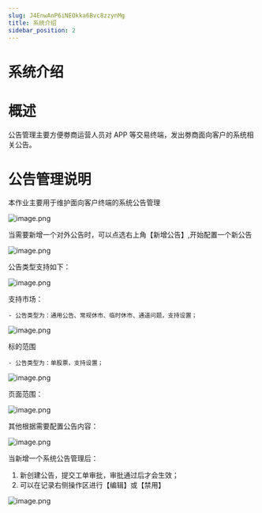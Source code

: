 ```yaml
---
slug: J4EnwAnP6iNEOkka6Bvc8zzynMg
title: 系统介绍
sidebar_position: 2
---
```



# 系统介绍


# 概述


公告管理主要方便劵商运营人员对 APP 等交易终端，发出劵商面向客户的系统相关公告。


# 公告管理说明


本作业主要用于维护面向客户终端的系统公告管理


![image.png](/assets/d04744090fcd61879ac0026fae04904a.png)


当需要新增一个对外公告时，可以点选右上角【新增公告】,开始配置一个新公告


![image.png](/assets/5341074003c9dd1cb0e63d2c93c91b8c.png)


公告类型支持如下：                                                                          


![image.png](/assets/9cacb3d27eb71cd5d6dabecac56bf1e5.png)


支持市场：

    - 公告类型为：通用公告、常规休市、临时休市、通道问题，支持设置；

![image.png](/assets/e0278af1c253cc8ae9db9343f93a4f9b.png)


标的范围

    - 公告类型为：单股票，支持设置；

![image.png](/assets/833a8aed381d00925fd87eddf9e59e8e.png)


页面范围：


![image.png](/assets/a21981aef462e48ef6409da2b9aece58.png)


其他根据需要配置公告内容：


![image.png](/assets/d2a89e68be6e457057390c9c2178bd48.png)


当新增一个系统公告管理后：

1. 新创建公告，提交工单审批，审批通过后才会生效；
2. 可以在记录右侧操作区进行【编辑】或【禁用】

![image.png](/assets/0206ffab53bd063c29f0a3d9f3508965.png)

